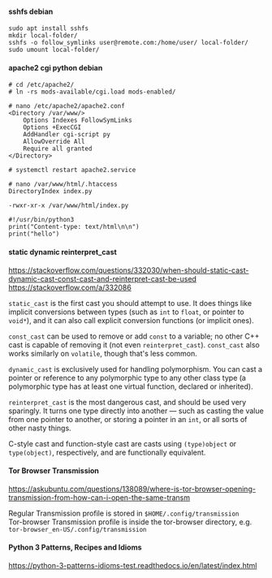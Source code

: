 #### sshfs debian
    sudo apt install sshfs
    mkdir local-folder/
    sshfs -o follow_symlinks user@remote.com:/home/user/ local-folder/
    sudo umount local-folder/

#### apache2 cgi python debian
    # cd /etc/apache2/
    # ln -rs mods-available/cgi.load mods-enabled/

    # nano /etc/apache2/apache2.conf
    <Directory /var/www/>
        Options Indexes FollowSymLinks
        Options +ExecCGI
        AddHandler cgi-script py
        AllowOverride All
        Require all granted
    </Directory>

    # systemctl restart apache2.service

    # nano /var/www/html/.htaccess
    DirectoryIndex index.py

    -rwxr-xr-x /var/www/html/index.py

    #!/usr/bin/python3
    print("Content-type: text/html\n\n")
    print("hello")

#### static dynamic reinterpret_cast
https://stackoverflow.com/questions/332030/when-should-static-cast-dynamic-cast-const-cast-and-reinterpret-cast-be-used
https://stackoverflow.com/a/332086

`static_cast` is the first cast you should attempt to use. It does things like implicit conversions between types (such as `int` to `float`, or pointer to `void*`), and it can also call explicit conversion functions (or implicit ones).

`const_cast` can be used to remove or add `const` to a variable; no other C++ cast is capable of removing it (not even `reinterpret_cast`). `const_cast` also works similarly on `volatile`, though that's less common.

`dynamic_cast` is exclusively used for handling polymorphism. You can cast a pointer or reference to any polymorphic type to any other class type (a polymorphic type has at least one virtual function, declared or inherited).

`reinterpret_cast` is the most dangerous cast, and should be used very sparingly. It turns one type directly into another — such as casting the value from one pointer to another, or storing a pointer in an `int`, or all sorts of other nasty things.

C-style cast and function-style cast are casts using `(type)object` or `type(object)`, respectively, and are functionally equivalent.

#### Tor Browser Transmission
https://askubuntu.com/questions/138089/where-is-tor-browser-opening-transmission-from-how-can-i-open-the-same-transm

Regular Transmission profile is stored in `$HOME/.config/transmission`  
Tor-browser Transmission profile is inside the tor-browser directory, e.g. `tor-browser_en-US/.config/transmission`

#### Python 3 Patterns, Recipes and Idioms
https://python-3-patterns-idioms-test.readthedocs.io/en/latest/index.html


